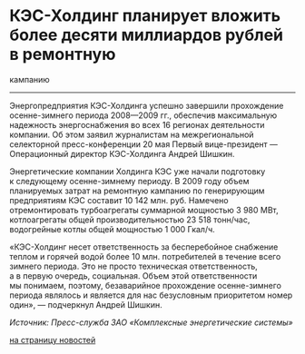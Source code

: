 # КЭС-Холдинг планирует вложить более десяти миллиардов рублей в ремонтную
кампанию

****

Энергопредприятия КЭС-Холдинга успешно завершили прохождение осенне-зимнего
периода 2008—2009 гг., обеспечив максимальную надежность энергоснабжения во
всех 16 регионах деятельности компании. Об этом заявил журналистам на
межрегиональной селекторной пресс-конференции 20 мая Первый вице-президент —
Операционный директор КЭС-Холдинга Андрей Шишкин.

Энергетические компании Холдинга КЭС уже начали подготовку к следующему
осенне-зимнему периоду. В 2009 году объем планируемых затрат на ремонтную
кампанию по генерирующим предприятиям КЭС составит 10 142 млн. руб. Намечено
отремонтировать турбоагрегаты суммарной мощностью 3 980 МВт, котлоагрегаты
общей производительностью 23 518 тонн/час, водогрейные котлы общей мощностью 1
000 Гкал/ч.

«КЭС-Холдинг несет ответственность за бесперебойное снабжение теплом и горячей
водой более 10 млн. потребителей в течение всего зимнего периода. Это не
просто техническая ответственность, а в первую очередь, социальная. Объем этой
ответственности мы понимаем, поэтому, безаварийное прохождение осенне-зимнего
периода являлось и является для нас безусловным приоритетом номер один», —
подчеркнул Андрей Шишкин.

_Источник: Пресс-служба ЗАО «Комплексные энергетические системы»_

[на страницу новостей](http://www.teplokomplekt.com/news.shtml)

